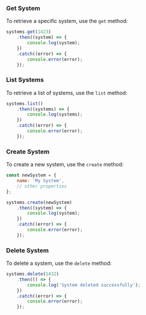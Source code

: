 
### Get System

To retrieve a specific system, use the `get` method:

```javascript
systems.get(1423)
    .then((system) => {
        console.log(system);
    })
    .catch((error) => {
        console.error(error);
    });
```

### List Systems

To retrieve a list of systems, use the `list` method:

```javascript
systems.list()
    .then((systems) => {
        console.log(systems);
    })
    .catch((error) => {
        console.error(error);
    });
```

### Create System

To create a new system, use the `create` method:

```javascript
const newSystem = {
    name: 'My System',
    // other properties
};

systems.create(newSystem)
    .then((system) => {
        console.log(system);
    })
    .catch((error) => {
        console.error(error);
    });
```

### Delete System

To delete a system, use the `delete` method:

```javascript
systems.delete(1432)
    .then(() => {
        console.log('System deleted successfully');
    })
    .catch((error) => {
        console.error(error);
    });
```
